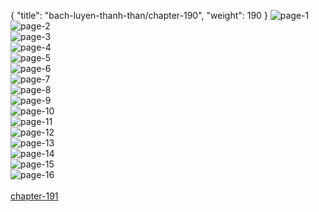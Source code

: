 { "title": "bach-luyen-thanh-than/chapter-190", "weight": 190 }
<img src="bach-luyen-thanh-than_0190_01-3e0ab56d3693b7cde5f952cccffecde6.webp" alt="page-1" origin="http://storage.fshare.vn/Test-vechai/1516254362-Bach-Luyen-Thanh-Than-Chap-184-ve-chai-02.jpg"><br/>
<img src="bach-luyen-thanh-than_0190_02-00a9830022f824ebd5997a4132907bec.webp" alt="page-2" origin="http://storage.fshare.vn/Test-vechai/1516254426-Bach-Luyen-Thanh-Than-Chap-184-ve-chai-03.jpg"><br/>
<img src="bach-luyen-thanh-than_0190_03-d4c220cd2602a5ca7bd560abb0ef925a.webp" alt="page-3" origin="http://storage.fshare.vn/Test-vechai/1516254362-Bach-Luyen-Thanh-Than-Chap-184-ve-chai-04.jpg"><br/>
<img src="bach-luyen-thanh-than_0190_04-c3d599135c811de98aeb0e40d155371d.webp" alt="page-4" origin="http://storage.fshare.vn/Test-vechai/1516254362-Bach-Luyen-Thanh-Than-Chap-184-ve-chai-05.jpg"><br/>
<img src="bach-luyen-thanh-than_0190_05-2806218089f38e98dee28b7688c87393.webp" alt="page-5" origin="http://storage.fshare.vn/Test-vechai/1516254362-Bach-Luyen-Thanh-Than-Chap-184-ve-chai-06.jpg"><br/>
<img src="bach-luyen-thanh-than_0190_06-4a557e6e1d9a8f3140cb9ec9cea3e156.webp" alt="page-6" origin="http://storage.fshare.vn/Test-vechai/1516254362-Bach-Luyen-Thanh-Than-Chap-184-ve-chai-07.jpg"><br/>
<img src="bach-luyen-thanh-than_0190_07-05d6de01f81b90a2f4dc148061e793c8.webp" alt="page-7" origin="http://storage.fshare.vn/Test-vechai/1516254362-Bach-Luyen-Thanh-Than-Chap-184-ve-chai-08.jpg"><br/>
<img src="bach-luyen-thanh-than_0190_08-d9d4a55ae1f711283e93bd65f5b7eb68.webp" alt="page-8" origin="http://storage.fshare.vn/Test-vechai/1516254362-Bach-Luyen-Thanh-Than-Chap-184-ve-chai-09.jpg"><br/>
<img src="bach-luyen-thanh-than_0190_09-e8b46edaf9117312c4870129b54bd79b.webp" alt="page-9" origin="http://storage.fshare.vn/Test-vechai/1516254362-Bach-Luyen-Thanh-Than-Chap-184-ve-chai-10.jpg"><br/>
<img src="bach-luyen-thanh-than_0190_10-8fa57c040799cff36d693559ba06a33a.webp" alt="page-10" origin="http://storage.fshare.vn/Test-vechai/1516254362-Bach-Luyen-Thanh-Than-Chap-184-ve-chai-11.jpg"><br/>
<img src="bach-luyen-thanh-than_0190_11-979b2381221c8d40022b0758b1de0eca.webp" alt="page-11" origin="http://storage.fshare.vn/Test-vechai/1516254362-Bach-Luyen-Thanh-Than-Chap-184-ve-chai-12.jpg"><br/>
<img src="bach-luyen-thanh-than_0190_12-172daa2a6391e6d09a45bbbd918285c3.webp" alt="page-12" origin="http://storage.fshare.vn/Test-vechai/1516254362-Bach-Luyen-Thanh-Than-Chap-184-ve-chai-13.jpg"><br/>
<img src="bach-luyen-thanh-than_0190_13-4ff2cd5ef41f44cfbab99ad4945a5875.webp" alt="page-13" origin="http://storage.fshare.vn/Test-vechai/1516254362-Bach-Luyen-Thanh-Than-Chap-184-ve-chai-14.jpg"><br/>
<img src="bach-luyen-thanh-than_0190_14-c91ed39d46bb1150ab40c4f7661d6679.webp" alt="page-14" origin="http://storage.fshare.vn/Test-vechai/1516254362-Bach-Luyen-Thanh-Than-Chap-184-ve-chai-15.jpg"><br/>
<img src="bach-luyen-thanh-than_0190_15-fcfbf0488b7f148e50b91240beab0682.webp" alt="page-15" origin="http://storage.fshare.vn/Test-vechai/1516254362-Bach-Luyen-Thanh-Than-Chap-184-ve-chai-16.jpg"><br/>
<img src="bach-luyen-thanh-than_0190_16-f61c977dcf04e22052e95486dc7b6a56.webp" alt="page-16" origin="http://storage.fshare.vn/Test-vechai/1516254362-Bach-Luyen-Thanh-Than-Chap-184-ve-chai-17.jpg"><br/>
<br/><a class="nextchap" href="/bach-luyen-thanh-than/chapter-191">chapter-191</a>
